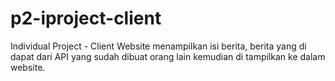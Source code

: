 # p2-iproject-client
Individual Project - Client
Website menampilkan isi berita, berita yang di dapat dari API yang sudah dibuat orang lain kemudian di tampilkan ke dalam website.
